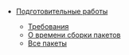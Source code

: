 - [Подготовительные работы](prepare/prepare)

  - [Требования](prepare/requrements)
  - [О времени сборки пакетов](prepare/about-SBU)
  - [Все пакеты](prepare/all-packages)
